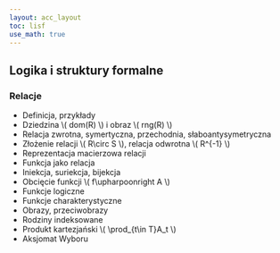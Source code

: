 ```yaml
---
layout: acc_layout
toc: lisf
use_math: true
---
```


Logika i struktury formalne
---

### Relacje

* Definicja, przykłady
* Dziedzina \\( dom(R) \\) i obraz \\( rng(R) \\)
* Relacja zwrotna, symertyczna, przechodnia, słaboantysymetryczna
* Złożenie relacji \\( R\circ S \\), relacja odwrotna \\( R^{-1} \\)
* Reprezentacja macierzowa relacji
* Funkcja jako relacja
* Iniekcja, suriekcja, bijekcja
* Obcięcie funkcji \\( f\upharpoonright A \\)
* Funkcje logiczne
* Funkcje charakterystyczne
* Obrazy, przeciwobrazy
* Rodziny indeksowane
* Produkt kartezjański \\( \prod_{t\in T}A_t \\)
* Aksjomat Wyboru